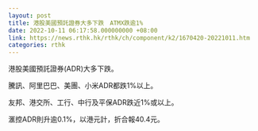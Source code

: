 ```yaml
---
layout: post
title: 港股美國預託證券大多下跌　ATMX跌逾1%
date: 2022-10-11 06:17:58.000000000 +08:00
link: https://news.rthk.hk/rthk/ch/component/k2/1670420-20221011.htm
categories: rthk
---
```


港股美國預託證券(ADR)大多下跌。

騰訊、阿里巴巴、美團、小米ADR都跌1%以上。

友邦、港交所、工行、中行及平保ADR跌近1%或以上。

滙控ADR則升逾0.1%，以港元計，折合報40.4元。
